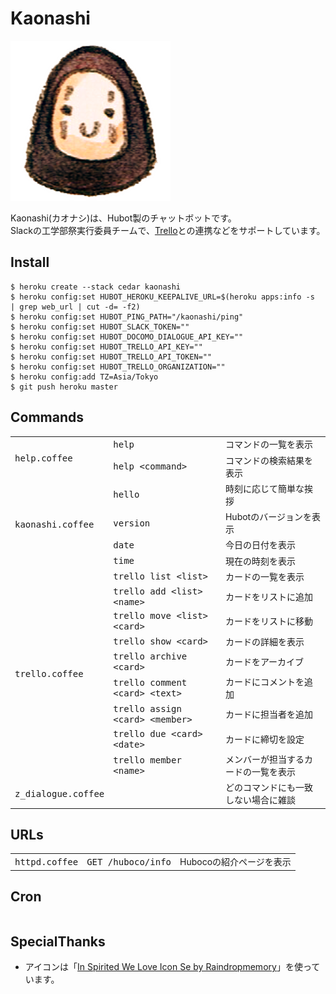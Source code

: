 # Kaonashi

![icon.png](https://raw.githubusercontent.com/hico-horiuchi/kaonashi/master/data/icon.png)

Kaonashi(カオナシ)は、Hubot製のチャットボットです。  
Slackの工学部祭実行委員チームで、[Trello](https://trello.com/)との連携などをサポートしています。

## Install

    $ heroku create --stack cedar kaonashi
    $ heroku config:set HUBOT_HEROKU_KEEPALIVE_URL=$(heroku apps:info -s  | grep web_url | cut -d= -f2)
    $ heroku config:set HUBOT_PING_PATH="/kaonashi/ping"
    $ heroku config:set HUBOT_SLACK_TOKEN=""
    $ heroku config:set HUBOT_DOCOMO_DIALOGUE_API_KEY=""
    $ heroku config:set HUBOT_TRELLO_API_KEY=""
    $ heroku config:set HUBOT_TRELLO_API_TOKEN=""
    $ heroku config:set HUBOT_TRELLO_ORGANIZATION=""
    $ heroku config:add TZ=Asia/Tokyo
    $ git push heroku master

## Commands

<table>
  <thead></thead>
  <tbody>
    <tr>
      <td rowspan="2"><tt>help.coffee</tt></td>
      <td><tt>help</tt></td>
      <td>コマンドの一覧を表示</td>
    </tr>
    <tr>
      <td><tt>help &lt;command&gt;</tt></td>
      <td>コマンドの検索結果を表示</td>
    </tr>
    <tr>
      <td rowspan="4"><tt>kaonashi.coffee</tt></td>
      <td><tt>hello</tt></td>
      <td>時刻に応じて簡単な挨拶</td>
    </tr>
    <tr>
      <td><tt>version</tt></td>
      <td>Hubotのバージョンを表示</td>
    </tr>
    <tr>
      <td><tt>date</tt></td>
      <td>今日の日付を表示</td>
    </tr>
    <tr>
      <td><tt>time</tt></td>
      <td>現在の時刻を表示</td>
    </tr>
    <tr>
      <td rowspan="9"><tt>trello.coffee</tt></td>
      <td><tt>trello list &lt;list&gt;</tt></td>
      <td>カードの一覧を表示</td>
    </tr>
    <tr>
      <td><tt>trello add &lt;list&gt; &lt;name&gt;</tt></td>
      <td>カードをリストに追加</td>
    </tr>
    <tr>
      <td><tt>trello move &lt;list&gt; &lt;card&gt;</tt></td>
      <td>カードをリストに移動</td>
    </tr>
    <tr>
      <td><tt>trello show &lt;card&gt;</tt></td>
      <td>カードの詳細を表示</td>
    </tr>
    <tr>
      <td><tt>trello archive &lt;card&gt;</tt></td>
      <td>カードをアーカイブ</td>
    </tr>
    <tr>
      <td><tt>trello comment &lt;card&gt; &lt;text&gt;</tt></td>
      <td>カードにコメントを追加</td>
    </tr>
    <tr>
      <td><tt>trello assign &lt;card&gt; &lt;member&gt;</tt></td>
      <td>カードに担当者を追加</td>
    </tr>
    <tr>
      <td><tt>trello due &lt;card&gt; &lt;date&gt;</tt></td>
      <td>カードに締切を設定</td>
    </tr>
    <tr>
      <td><tt>trello member &lt;name&gt;</tt></td>
      <td>メンバーが担当するカードの一覧を表示</td>
    </tr>
    <tr>
      <td><tt>z_dialogue.coffee</tt></td>
      <td></td>
      <td>どのコマンドにも一致しない場合に雑談</td>
    </tr>
  </tbody>
</table>

## URLs

<table>
  <thead></thead>
  <tbody>
    <tr>
      <td><tt>httpd.coffee</tt></td>
      <td><tt>GET /huboco/info</tt></td>
      <td>Hubocoの紹介ページを表示</td>
    </tr>
 </tbody>
</table>

## Cron

<table>
  <thead></thead>
  <tbody>
 </tbody>
</table>

## SpecialThanks

  - アイコンは「[In Spirited We Love Icon Se by Raindropmemory](http://raindropmemory.deviantart.com/art/In-Spirited-We-Love-Icon-Set-Repost-304014435)」を使っています。
